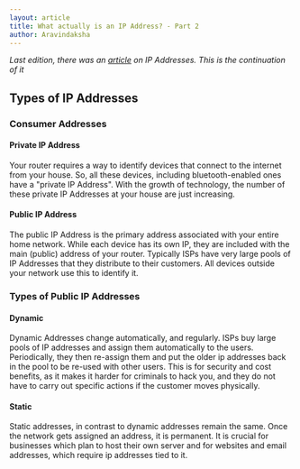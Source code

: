 ```yaml
---
layout: article
title: What actually is an IP Address? - Part 2
author: Aravindaksha
---
```


*Last edition, there was an [article](/edition5/ipaddress) on IP Addresses. This is the continuation of it*

## Types of IP Addresses

### Consumer Addresses

#### Private IP Address
Your router requires a way to identify devices that connect to the internet from your house. So, all these devices, including bluetooth-enabled ones have a "private IP Address". With the growth of technology, the number of these private IP Addresses at your house are just increasing.

#### Public IP Address
The public IP Address is the primary address associated with your entire home network. While each device has its own IP, they are included with the main (public) address of your router. Typically ISPs have very large pools of IP Addresses that they distribute to their customers. All devices outside your network use this to identify it.

### Types of Public IP Addresses

#### Dynamic
Dynamic Addresses change automatically, and regularly. ISPs buy large pools of IP addresses and assign them automatically to the users. Periodically, they then re-assign them and put the older ip addresses back in the pool to be re-used with other users. This is for security and cost benefits, as it makes it harder for criminals to hack you, and they do not have to carry out specific actions if the customer moves physically.

#### Static
Static addresses, in contrast to dynamic addresses remain the same. Once the network gets assigned an address, it is permanent. It is crucial for businesses which plan to host their own server and for websites and email addresses, which require ip addresses tied to it.